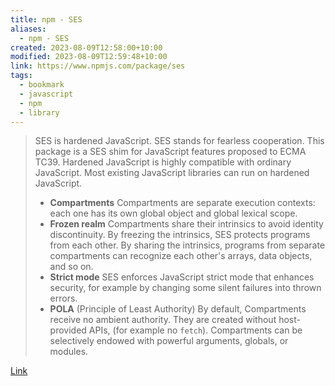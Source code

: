 ```yaml
---
title: npm - SES
aliases:
  - npm - SES
created: 2023-08-09T12:58:00+10:00
modified: 2023-08-09T12:59:48+10:00
link: https://www.npmjs.com/package/ses
tags:
  - bookmark
  - javascript
  - npm
  - library
---
```


> SES is hardened JavaScript. SES stands for fearless cooperation. This package is a SES shim for JavaScript features proposed to ECMA TC39. Hardened JavaScript is highly compatible with ordinary JavaScript. Most existing JavaScript libraries can run on hardened JavaScript.
> - **Compartments** Compartments are separate execution contexts: each one has its own global object and global lexical scope.
> - **Frozen realm** Compartments share their intrinsics to avoid identity discontinuity. By freezing the intrinsics, SES protects programs from each other. By sharing the intrinsics, programs from separate compartments can recognize each other's arrays, data objects, and so on.
> - **Strict mode** SES enforces JavaScript strict mode that enhances security, for example by changing some silent failures into thrown errors.
> - **POLA** (Principle of Least Authority) By default, Compartments receive no ambient authority. They are created without host-provided APIs, (for example no `fetch`). Compartments can be selectively endowed with powerful arguments, globals, or modules.

[Link](https://www.npmjs.com/package/ses)